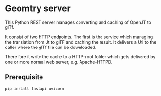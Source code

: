 # Geomtry server

This Python REST server manages converting and caching of OpenJT to glTf. 

It consist of two HTTP endpoints. The first is the service which managing the translation from Jt to glTF and caching the result. It delivers a Url to the caller where the glTf file can be downloaded.

There fore it write the cache to a HTTP-root folder which gets delivered by one or more normal web server, e.g. Apache-HTTPD.

## Prerequisite  

    pip install fastapi uvicorn